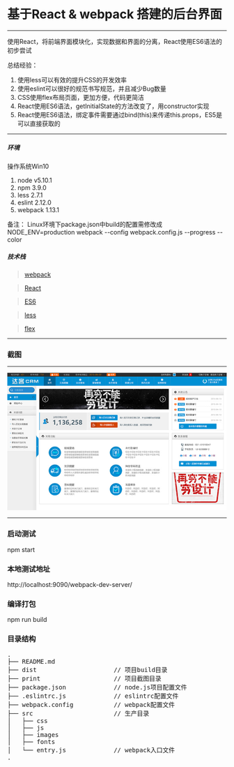 # 基于React & webpack 搭建的后台界面

---

使用React，将前端界面模块化，实现数据和界面的分离，React使用ES6语法的初步尝试

总结经验：

 1. 使用less可以有效的提升CSS的开发效率
 2. 使用eslint可以很好的规范书写规范，并且减少Bug数量
 3. CSS使用flex布局页面，更加方便，代码更简洁
 4. React使用ES6语法，getInitialState的方法改变了，用constructor实现
 5. React使用ES6语法，绑定事件需要通过bind(this)来传递this.props，ES5是可以直接获取的

---

##### 环境

操作系统Win10

 1. node v5.10.1
 2. npm 3.9.0
 3. less 2.7.1
 4. eslint 2.12.0
 5. webpack 1.13.1

备注：
 Linux环境下package.json中build的配置需修改成
 NODE_ENV=production webpack --config webpack.config.js --progress --color

##### 技术栈

> [webpack](http://webpack.github.io/docs/)

> [React](http://docs.reactjs-china.com/react/docs/getting-started.zh-CN.html)

> [ES6](http://blog.mcbird.cn/2015/09/11/react-on-es6-plus/)

> [less](http://lesscss.cn/)

> [flex](http://www.ruanyifeng.com/blog/2015/07/flex-grammar.html?utm_source=tuicool)

---
### 截图

---

![print](./print/demo.jpg)

---

### 启动测试

npm start

### 本地测试地址

http://localhost:9090/webpack-dev-server/

### 编译打包

npm run build


### 目录结构
<pre>
.
├── README.md           
├── dist                     // 项目build目录
├── print                    // 项目截图目录
├── package.json             // node.js项目配置文件
├── .eslintrc.js             // eslintrc配置文件
├── webpack.config           // webpack配置文件
├── src                      // 生产目录
│   ├── css
│   ├── js
│   ├── images
│   ├── fonts
│   └── entry.js             // webpack入口文件
.
</pre>
